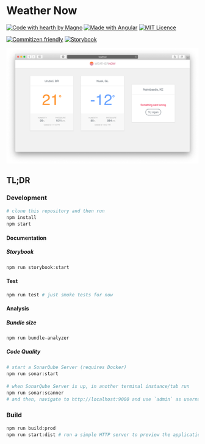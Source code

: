 # Weather Now

[![Code with hearth by Magno](https://img.shields.io/badge/%3C%2F%3E%20with%20%E2%99%A5%20by-Magno-005c9a.svg)](https://github.com/magnobiet)
[![Made with Angular](https://img.shields.io/badge/Made%20with-Angular-dd0031.svg)](https://angular.io/)
[![MIT Licence](https://img.shields.io/badge/licence-MIT-blue.svg)](https://magno.mit-license.org/2020)

[![Commitizen friendly](https://img.shields.io/badge/commitizen-friendly-brightgreen.svg)](http://commitizen.github.io/cz-cli/)
[![Storybook](https://cdn.jsdelivr.net/gh/storybookjs/brand@master/badge/badge-storybook.svg)](https://storybook.js.org/)

![Preview](preview.png)

## TL;DR

### Development

```bash
# clone this repository and then run
npm install
npm start
```

#### Documentation

##### Storybook

```bash
npm run storybook:start
```

#### Test

```bash
npm run test # just smoke tests for now
```

#### Analysis

##### Bundle size

```bash
npm run bundle-analyzer
```

##### Code Quality

```bash
# start a SonarQube Server (requires Docker)
npm run sonar:start

# when SonarQube Server is up, in another terminal instance/tab run
npm run sonar:scanner
# and then, navigate to http://localhost:9000 and use `admin` as username and password to see the report
```

### Build

```bash
npm run build:prod
npm run start:dist # run a simple HTTP server to preview the application build
```
